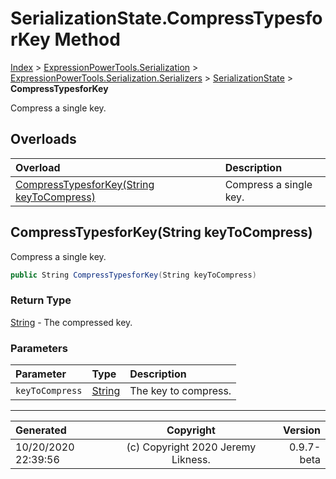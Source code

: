 ﻿# SerializationState.CompressTypesforKey Method

[Index](../index.md) > [ExpressionPowerTools.Serialization](ExpressionPowerTools.Serialization.a.md) > [ExpressionPowerTools.Serialization.Serializers](ExpressionPowerTools.Serialization.Serializers.n.md) > [SerializationState](ExpressionPowerTools.Serialization.Serializers.SerializationState.cs.md) > **CompressTypesforKey**

Compress a single key.

## Overloads

| Overload | Description |
| :-- | :-- |
| [CompressTypesforKey(String keyToCompress)](#compresstypesforkeystring-keytocompress) | Compress a single key. |
## CompressTypesforKey(String keyToCompress)

Compress a single key.

```csharp
public String CompressTypesforKey(String keyToCompress)
```

### Return Type

 [String](https://docs.microsoft.com/dotnet/api/system.string)  - The compressed key.

### Parameters

| Parameter | Type | Description |
| :-- | :-- | :-- |
| `keyToCompress` | [String](https://docs.microsoft.com/dotnet/api/system.string) | The key to compress. |



---

| Generated | Copyright | Version |
| :-- | :-: | --: |
| 10/20/2020 22:39:56 | (c) Copyright 2020 Jeremy Likness. | 0.9.7-beta |
